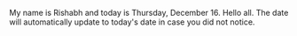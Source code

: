 My name is Rishabh and today is Thursday, December 16. Hello all. The date will automatically update to today's date in case you did not notice.
